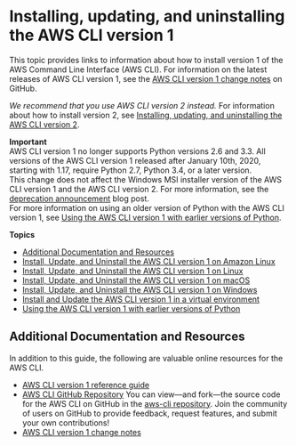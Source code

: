 # Installing, updating, and uninstalling the AWS CLI version 1<a name="install-cliv1"></a>

This topic provides links to information about how to install version 1 of the AWS Command Line Interface \(AWS CLI\)\. For information on the latest releases of AWS CLI version 1, see the [AWS CLI version 1 change notes](https://github.com/aws/aws-cli/blob/develop/CHANGELOG.rst) on GitHub\.

*We recommend that you use AWS CLI version 2 instead\.* For information about how to install version 2, see [Installing, updating, and uninstalling the AWS CLI version 2](install-cliv2.md)\.

**Important**  
AWS CLI version 1 no longer supports Python versions 2\.6 and 3\.3\. All versions of the AWS CLI version 1 released after January 10th, 2020, starting with 1\.17, require Python 2\.7, Python 3\.4, or a later version\.  
This change does not affect the Windows MSI installer version of the AWS CLI version 1 and the AWS CLI version 2\. For more information, see the [deprecation announcement](https://aws.amazon.com/blogs/developer/deprecation-of-python-2-6-and-python-3-3-in-botocore-boto3-and-the-aws-cli/) blog post\.  
For more information on using an older version of Python with the AWS CLI version 1, see [Using the AWS CLI version 1 with earlier versions of Python](deprecate-old-python-versions.md)\.

**Topics**
+ [Additional Documentation and Resources](#install-cliv1-links)
+ [Install, Update, and Uninstall the AWS CLI version 1 on Amazon Linux](install-linux-al2017.md)
+ [Install, Update, and Uninstall the AWS CLI version 1 on Linux](install-linux.md)
+ [Install, Update, and Uninstall the AWS CLI version 1 on macOS](install-macos.md)
+ [Install, Update, and Uninstall the AWS CLI version 1 on Windows](install-windows.md)
+ [Install and Update the AWS CLI version 1 in a virtual environment](install-virtualenv.md)
+ [Using the AWS CLI version 1 with earlier versions of Python](deprecate-old-python-versions.md)

## Additional Documentation and Resources<a name="install-cliv1-links"></a>

In addition to this guide, the following are valuable online resources for the AWS CLI\.
+ [AWS CLI version 1 reference guide](https://docs.aws.amazon.com/cli/latest/reference/)
+ [AWS CLI GitHub Repository](https://github.com/aws/aws-cli) You can view—and fork—the source code for the AWS CLI on GitHub in the [aws\-cli repository](https://github.com/aws/aws-cli)\. Join the community of users on GitHub to provide feedback, request features, and submit your own contributions\!
+ [AWS CLI version 1 change notes](https://github.com/aws/aws-cli/blob/develop/CHANGELOG.rst)